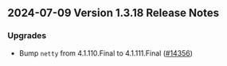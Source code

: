 ## 2024-07-09 Version 1.3.18 Release Notes

### Upgrades
- Bump `netty` from 4.1.110.Final to 4.1.111.Final ([#14356](https://github.com/opensearch-project/OpenSearch/pull/14356))
